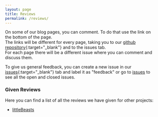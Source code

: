 ```yaml
---
layout: page
title: Reviews
permalink: /reviews/
---
```

On some of our blog pages, you can comment. To do that use the link on the bottom of the page.  
The links will be different for every page, taking you to our [github repository](https://github.com/FileFighter/filefighter.github.io/){:target="_blank"} and to the issues tab.  
For each page there will be a different issue where you can comment and discuss them.

To give us general feedback, you can create a new issue in our [issues](https://github.com/FileFighter/filefighter.github.io/issues){:target="_blank"} tab and label it as "feedback" or go to <a href="https://github.com/FileFighter/filefighter.github.io/issues">issues</a> to see all the open and closed issues.



### Given Reviews

Here you can find a list of all the reviews we have given for other projects:

* [littleBeasts](https://littlebeastsgame.wordpress.com/2020/10/01/projekterstellung-und-definition/) 